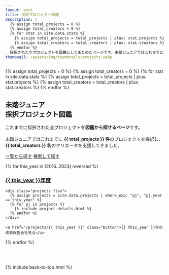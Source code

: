 ```yaml
---
layout: post
title: 採択プロジェクト図鑑
description: |
  {% assign total_projects = 0 %}
  {% assign total_creators = 0 %}
  {% for stat in site.data.stats %}
    {% assign total_projects = total_projects | plus: stat.projects %}
    {% assign total_creators = total_creators | plus: stat.creators %}
  {% endfor %}
  採択された全プロジェクトを図鑑としてまとめたページです。未踏ジュニアではこれまでに {{ total_projects }} 件のプロジェクトを採択し、{{ total_creators }} 名のクリエータを支援しています。
thumbnail: /assets/img/thumbnails/projects.webp
---
```


{% assign total_projects = 0 %}
{% assign total_creators = 0 %}
{% for stat in site.data.stats %}
  {% assign total_projects = total_projects | plus: stat.projects %}
  {% assign total_creators = total_creators | plus: stat.creators %}
{% endfor %}

<div class="projects">
  <h2>未踏ジュニア<br class="ph">採択プロジェクト図鑑</h2>
  <p>
    これまでに採択された全プロジェクトを<b>図鑑から探せるページ</b>です。<br class="ph"><br class="ph">未踏ジュニアではこれまでに <strong>{{ total_projects }} 件</strong>のプロジェクトを採択し、<strong>{{ total_creators }} 名</strong>のクリエータを支援してきました。
  </p>

  <div class='flex'>
    <a href='/projects'        class='button'>一覧から探す</a>
    <a href='/projects/search' class='button'>検索して探す</a>
  </div>

  <!-- TODO: '2023' を 20xx.md の存在チェックから動的にする -->
  {% for this_year in (2016..2023) reversed %}
    <a href="#{{ this_year }}"><h3 id='{{ this_year }}'>{{ this_year }}年度</h3></a>

    <div class="projects flex">
      {% assign projects = site.data.projects | where_exp: "pj", "pj.year == this_year" %}
      {% for pj in projects %}
        {% include project-details.html %}
      {% endfor %}
    </div>

    <a href="/projects/{{ this_year }}" class="button">{{ this_year }}年の成果報告会を見る</a>
  {% endfor %}
</div>

<br>
<br>

{% include back-to-top.html %}
